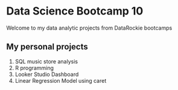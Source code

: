 # Data Science Bootcamp 10
Welcome to my data analytic projects from DataRockie bootcamps 

## My personal projects
1. SQL music store analysis
2. R programming
3. Looker Studio Dashboard
4. Linear Regression Model using caret
